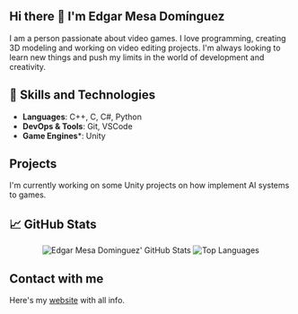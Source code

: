 ## Hi there 👋 I'm Edgar Mesa Domínguez


I am a person passionate about video games. I love programming, creating 3D modeling and working on video editing projects. I'm always looking to learn new things and push my limits in the world of development and creativity.

## 🔧 Skills and Technologies

- **Languages**: C++, C, C#, Python
- **DevOps & Tools**: Git, VSCode
- **Game Engines***: Unity

## Projects
I'm currently working on some Unity projects on how implement AI systems to games.

## 📈 GitHub Stats

<div align="center">
    <img src="https://github-readme-stats.vercel.app/api?username=PauMenaTorres&show_icons=true&hide_title=true&hide=prs&count_private=true&include_all_commits=true&hide_border=true&theme=radical" alt="Edgar Mesa Dominguez' GitHub Stats">
    <img src="https://github-readme-stats.vercel.app/api/top-langs/?username=edgarmd1&layout=compact&hide_border=true&theme=radical" alt="Top Languages">
</div>

## Contact with me
Here's my [website](https://edgarmd1.github.io/Porfolio/) with all info.
<!--
**edgarmd1/edgarmd1** is a ✨ _special_ ✨ repository because its `README.md` (this file) appears on your GitHub profile.

Here are some ideas to get you started:

- 🔭 I’m currently working on ...
- 🌱 I’m currently learning ...
- 👯 I’m looking to collaborate on ...
- 🤔 I’m looking for help with ...
- 💬 Ask me about ...
- 📫 How to reach me: ...
- 😄 Pronouns: ...
- ⚡ Fun fact: ...
-->
